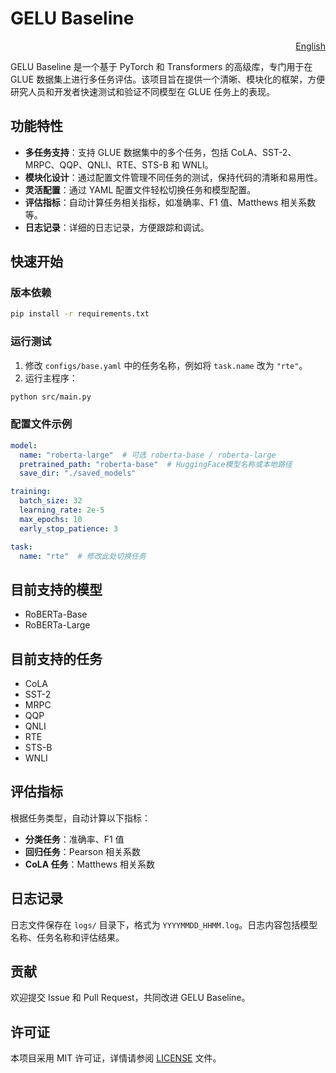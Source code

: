 # GELU Baseline

<div align="right">
  <a href="README.md">English</a>
</div>

GELU Baseline 是一个基于 PyTorch 和 Transformers 的高级库，专门用于在 GLUE 数据集上进行多任务评估。该项目旨在提供一个清晰、模块化的框架，方便研究人员和开发者快速测试和验证不同模型在 GLUE 任务上的表现。

## 功能特性

- **多任务支持**：支持 GLUE 数据集中的多个任务，包括 CoLA、SST-2、MRPC、QQP、QNLI、RTE、STS-B 和 WNLI。
- **模块化设计**：通过配置文件管理不同任务的测试，保持代码的清晰和易用性。
- **灵活配置**：通过 YAML 配置文件轻松切换任务和模型配置。
- **评估指标**：自动计算任务相关指标，如准确率、F1 值、Matthews 相关系数等。
- **日志记录**：详细的日志记录，方便跟踪和调试。

## 快速开始

### 版本依赖

```bash
pip install -r requirements.txt
```

### 运行测试

1. 修改 `configs/base.yaml` 中的任务名称，例如将 `task.name` 改为 `"rte"`。
2. 运行主程序：

```bash
python src/main.py
```

### 配置文件示例

```yaml:configs/base.yaml
model:
  name: "roberta-large"  # 可选 roberta-base / roberta-large
  pretrained_path: "roberta-base"  # HuggingFace模型名称或本地路径
  save_dir: "./saved_models"

training:
  batch_size: 32
  learning_rate: 2e-5
  max_epochs: 10
  early_stop_patience: 3

task:
  name: "rte"  # 修改此处切换任务
```

## 目前支持的模型

- RoBERTa-Base
- RoBERTa-Large

## 目前支持的任务

- CoLA
- SST-2
- MRPC
- QQP
- QNLI
- RTE
- STS-B
- WNLI

## 评估指标

根据任务类型，自动计算以下指标：

- **分类任务**：准确率、F1 值
- **回归任务**：Pearson 相关系数
- **CoLA 任务**：Matthews 相关系数

## 日志记录

日志文件保存在 `logs/` 目录下，格式为 `YYYYMMDD_HHMM.log`。日志内容包括模型名称、任务名称和评估结果。

## 贡献

欢迎提交 Issue 和 Pull Request，共同改进 GELU Baseline。

## 许可证

本项目采用 MIT 许可证，详情请参阅 [LICENSE](LICENSE) 文件。 